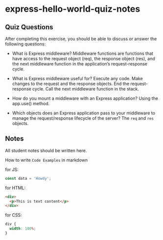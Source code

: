 # express-hello-world-quiz-notes

## Quiz Questions

After completing this exercise, you should be able to discuss or answer the following questions:

- What is Express middleware?
  Middleware functions are functions that have access to the request object (req), the response object (res), and the next middleware function in the application’s request-response cycle.

- What is Express middleware useful for?
  Execute any code.
  Make changes to the request and the response objects.
  End the request-response cycle.
  Call the next middleware function in the stack.

- How do you mount a middleware with an Express application?
  Using the app.use() method.

- Which objects does an Express application pass to your middleware to manage the request/response lifecycle of the server?
  The `req` and `res` objects.

## Notes

All student notes should be written here.

How to write `Code Examples` in markdown

for JS:

```javascript
const data = 'Howdy';
```

for HTML:

```html
<div>
  <p>This is text content</p>
</div>
```

for CSS:

```css
div {
  width: 100%;
}
```
